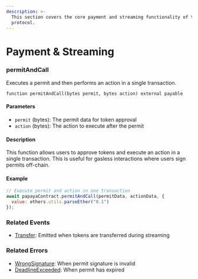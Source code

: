 ```yaml
---
description: >-
  This section covers the core payment and streaming functionality of the Papaya
  protocol.
---
```


# Payment & Streaming

### permitAndCall

Executes a permit and then performs an action in a single transaction.

```solidity
function permitAndCall(bytes permit, bytes action) external payable
```

#### Parameters

* `permit` (bytes): The permit data for token approval
* `action` (bytes): The action to execute after the permit

#### Description

This function allows users to approve tokens and execute an action in a single transaction. This is useful for gasless interactions where users sign permits off-chain.

#### Example

```javascript
// Execute permit and action in one transaction
await papayaContract.permitAndCall(permitData, actionData, {
  value: ethers.utils.parseEther("0.1")
});
```

### Related Events

* [Transfer](broken-reference): Emitted when tokens are transferred during streaming

### Related Errors

* [WrongSignature](broken-reference): When permit signature is invalid
* [DeadlineExceeded](broken-reference): When permit has expired
